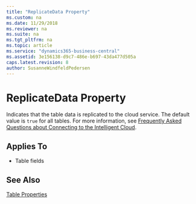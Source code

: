 ```yaml
---
title: "ReplicateData Property"
ms.custom: na
ms.date: 11/29/2018
ms.reviewer: na
ms.suite: na
ms.tgt_pltfrm: na
ms.topic: article
ms.service: "dynamics365-business-central"
ms.assetid: 3e156138-d9c7-486e-b697-43da477d505a
caps.latest.revision: 8
author: SusanneWindfeldPedersen
---
```


# ReplicateData Property
Indicates that the table data is replicated to the cloud service. The default value is `true` for all tables. For more information, see [Frequently Asked Questions about Connecting to the Intelligent Cloud](../../FAQ-Intelligent-Cloud.md).
  
## Applies To  
- Table fields
 
## See Also  
[Table Properties](devenv-table-properties.md)  
